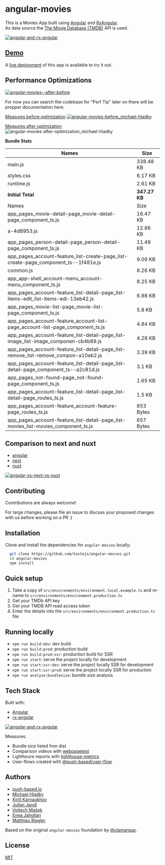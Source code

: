# angular-movies

This is a Movies App built using [Angular](https://angular.io) and [RxAngular](https://github.com/rx-angular/rx-angular).  
As data source the [The Movie Database (TMDB)](https://www.themoviedb.org/) API is used.  

[![angular-and-rx-angular](https://user-images.githubusercontent.com/10064416/154189195-c32cbdec-b061-46a5-8590-a9e3d8dc050a.png)](https://www.rx-angular.io/)


## [Demo](https://angular-movies-a12d3.web.app/list/category/popular)

A [live deployment](https://angular-movies-a12d3.web.app/list/category/popular) of this app is available to try it out.


## Performance Optimizations 


[![angular-movies--after-before](https://user-images.githubusercontent.com/10064416/155904454-f70b5bb5-6591-497a-9d21-dca0e2940566.gif)](https://www.webpagetest.org/video/compare.php?tests=220216_BiDcPP_CVM,220216_AiDcBN_ETK)


For now you can search the codebase for "Perf Tip" later on there will be propper documentation here.


[Measures before optimization](https://lighthouse-metrics.com/checks/9ddeb46e-2c28-453c-b719-cf080a01b13c)
[![angular-movies-before_michael-hladky](https://user-images.githubusercontent.com/10064416/137785051-1cf9f63a-e803-4d92-a952-c327b7628530.PNG)](https://lighthouse-metrics.com/checks/9ddeb46e-2c28-453c-b719-cf080a01b13c)


[Measures after optimization](https://lighthouse-metrics.com/checks/6a888a17-b17b-46a6-abc9-e605b73a530c/runs/503701ad-36aa-43ad-8de3-cb40e775c770)
![angular-movies-after-optimization_michael-hladky](https://user-images.githubusercontent.com/10064416/146446241-ad9eeed4-b0a4-44a2-a88e-4ea7c97e1acf.PNG)

**Bundle Stats**











<!-- bundle-stats-start -->
| Names             |       Size |
| ---               | ---        |
| main.js           | 338.48 KB |
| styles.css           | 6.17 KB |
| runtime.js           | 2.61 KB |
  | **Initial Total** | **347.27 KB** |
  | Names             |       Size |
| app_pages_movie-detail-page_movie-detail-page_component_ts.js           | 16.47 KB |
| a-4d8953.js           | 12.86 KB |
| app_pages_person-detail-page_person-detail-page_component_ts.js           | 11.49 KB |
| app_pages_account-feature_list-create-page_list-create-page_component_ts--1f481e.js           | 9.09 KB |
| common.js           | 8.26 KB |
| app_app-shell_account-menu_account-menu_component_ts.js           | 8.25 KB |
| app_pages_account-feature_list-detail-page_list-items-edit_list-items-edi-13eb42.js           | 6.98 KB |
| app_pages_movie-list-page_movie-list-page_component_ts.js           | 5.8 KB |
| app_pages_account-feature_account-list-page_account-list-page_component_ts.js           | 4.84 KB |
| app_pages_account-feature_list-detail-page_list-image_list-image_componen-cb4b89.js           | 4.28 KB |
| app_pages_account-feature_list-detail-page_list-remove_list-remove_compon-a10eb2.js           | 3.39 KB |
| app_pages_account-feature_list-detail-page_list-detail-page_component_ts--a2c81d.js           | 3.1 KB |
| app_pages_not-found-page_not-found-page_component_ts.js           | 1.65 KB |
| app_pages_account-feature_list-detail-page_list-detail-page_routes_ts.js           | 1.5 KB |
| app_pages_account-feature_account-feature-page_routes_ts.js           | 853 Bytes |
| app_pages_account-feature_list-detail-page_list-movies_list-movies_component_ts.js           | 657 Bytes |
<!-- bundle-stats-end -->








## Comparison to next and nuxt

- [angular](https://angular-movies-a12d3.web.app/list/category/popular)
- [next](https://movies.zaps.dev/?category=Popular&page=1)
- [nuxt](https://movies.jason.codes/movie/category/popular)

[![angular-vs-next-vs-nuxt](https://user-images.githubusercontent.com/10064416/155904543-333e1c25-7c01-470a-b399-40eee4c9d02c.gif)](https://www.webpagetest.org/video/compare.php?tests=220216_AiDcBJ_EAA,220216_BiDcER_CDY,220216_BiDc68_CDZ)

## Contributing

Contributions are always welcome! 

For large changes, please file an issue to discuss your proposed changes with us before working on a PR :)

## Installation 

Clone and install the dependencies for `angular-movies` locally:

```bash 
  git clone https://github.com/tastejs/angular-movies.git
  cd angular-movies 
  npm install
```

## Quick setup

1. Take a copy of `src/environments/environment.local.example.ts` and re-name
   to `src/environments/environment.production.ts`
2. Get your TMDb API key
3. Get your TMDB API read access token
4. Enter the details into the `src/environments/environment.production.ts` file
    
## Running locally

* `npm run build:dev`: dev build
* `npm run build:prod`: production build
* `npm run build:prod:ssr`: production build for SSR
* `npm run start`: serve the project locally for development
* `npm run start:ssr:dev`: serve the project locally SSR for development
* `npm run start:ssr:prod`: serve the project locally SSR for production
* `npm run analyze:bundlesize`: bundle size analysis 

## Tech Stack

Built with: 

* [Angular](https://angular.io)
* [rx-angular](https://github.com/rx-angular/rx-angular)

[![angular-and-rx-angular](https://user-images.githubusercontent.com/10064416/154189195-c32cbdec-b061-46a5-8590-a9e3d8dc050a.png)](https://www.rx-angular.io/)

Measures:
* Bundle sice listed fron dist
* Comparison videos with [webpagetest](https://www.webpagetest.org)
* Lighthoure reports with [lighthouse-metrics](https://lighthouse-metrics.com)
* User-flows created with [@push-based/user-flow](https://www.npmjs.com/package/@push-based/user-flow)

## Authors

- [push-based.io](https://push-based.io)
- [Michael Hladky](https://github.com/BioPhoton)
- [Kirill Karnaukhov](https://github.com/Karnaukhov-kh)
- [Julian Jandl](https://github.com/HoebbelsB)
- [Vojtech Mašek](https://github.com/vmasek)
- [Enea Jahollari](https://github.com/eneajaho)
- [Matthieu Riegler](https://github.com/jeanmeche)


Based on the original `angular-movies` foundation by [@clamarque](https://github.com/clamarque/angular-movies).
  
## License

[MIT](https://choosealicense.com/licenses/mit/)
